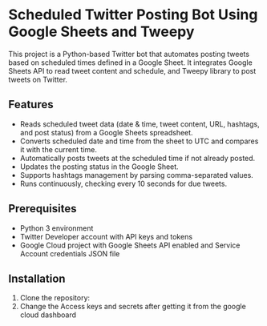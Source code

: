 # Scheduled Twitter Posting Bot Using Google Sheets and Tweepy

This project is a Python-based Twitter bot that automates posting tweets based on scheduled times defined in a Google Sheet. It integrates Google Sheets API to read tweet content and schedule, and Tweepy library to post tweets on Twitter.

## Features
- Reads scheduled tweet data (date & time, tweet content, URL, hashtags, and post status) from a Google Sheets spreadsheet.
- Converts scheduled date and time from the sheet to UTC and compares it with the current time.
- Automatically posts tweets at the scheduled time if not already posted.
- Updates the posting status in the Google Sheet.
- Supports hashtags management by parsing comma-separated values.
- Runs continuously, checking every 10 seconds for due tweets.

## Prerequisites
- Python 3 environment
- Twitter Developer account with API keys and tokens
- Google Cloud project with Google Sheets API enabled and Service Account credentials JSON file

## Installation
1. Clone the repository:
2. Change the Access keys and secrets after getting it from the google cloud dashboard
